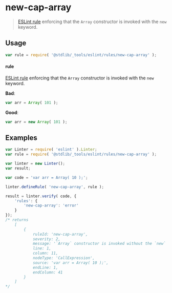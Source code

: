 # new-cap-array

> [ESLint rule][eslint-rules] enforcing that the `Array` constructor is invoked with the `new` keyword.

<section class="intro">

</section>

<!-- /.intro -->

<section class="usage">

## Usage

```javascript
var rule = require( '@stdlib/_tools/eslint/rules/new-cap-array' );
```

#### rule

[ESLint rule][eslint-rules] enforcing that the `Array` constructor is invoked with the `new` keyword.

**Bad**:

<!-- eslint-disable stdlib/new-cap-array -->

```javascript
var arr = Array( 101 );
```

**Good**:

``` javascript 
var arr = new Array( 101 );
```

</section>

<!-- /.usage -->

<section class="examples">

## Examples

```javascript
var Linter = require( 'eslint' ).Linter;
var rule = require( '@stdlib/_tools/eslint/rules/new-cap-array' );

var linter = new Linter();
var result;

var code = 'var arr = Array( 10 );';

linter.defineRule( 'new-cap-array', rule );

result = linter.verify( code, {
    'rules': {
        'new-cap-array': 'error'
    }
});
/* returns
    [
        {
            ruleId: 'new-cap-array',
            severity: 2,
            message: '`Array` constructor is invoked without the `new` keyword',
            line: 1,
            column: 11,
            nodeType: 'CallExpression',
            source: 'var arr = Array( 10 );',
            endLine: 1,
            endColumn: 41
        }
    ]
*/
```

</section>

<!-- /.examples -->

<section class="links">

[eslint-rules]: https://eslint.org/docs/developer-guide/working-with-rules

</section>

<!-- /.links -->
